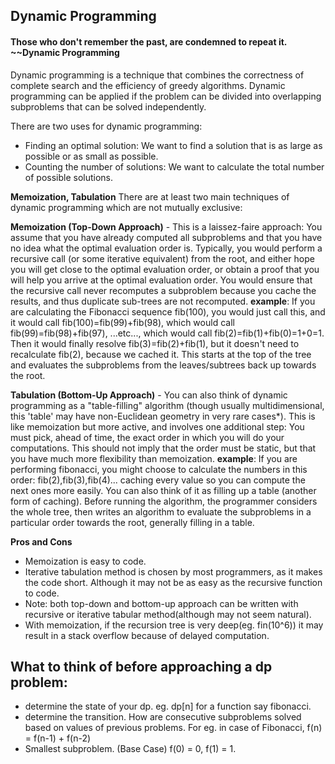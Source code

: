## Dynamic Programming

#### ​Those who don't remember the past, are condemned to repeat it. ~~Dynamic Programming

Dynamic programming is a technique that combines the correctness of complete search and the efficiency of greedy algorithms. Dynamic programming can be applied if the problem can be divided into overlapping subproblems that can be solved independently.

There are two uses for dynamic programming:
* Finding an optimal solution: We want to find a solution that is as large as possible or as small as possible.
* Counting the number of solutions: We want to calculate the total number of possible solutions.

**Memoization, Tabulation**
There are at least two main techniques of dynamic programming which are not mutually exclusive:

**Memoization (Top-Down Approach)** - This is a laissez-faire approach: You assume that you have already computed all subproblems and that you have no idea what the optimal evaluation order is. Typically, you would perform a recursive call (or some iterative equivalent) from the root, and either hope you will get close to the optimal evaluation order, or obtain a proof that you will help you arrive at the optimal evaluation order. You would ensure that the recursive call never recomputes a subproblem because you cache the results, and thus duplicate sub-trees are not recomputed.
**example**: If you are calculating the Fibonacci sequence fib(100), you would just call this, and it would call fib(100)=fib(99)+fib(98), which would call fib(99)=fib(98)+fib(97), ...etc..., which would call fib(2)=fib(1)+fib(0)=1+0=1. Then it would finally resolve fib(3)=fib(2)+fib(1), but it doesn't need to recalculate fib(2), because we cached it.
This starts at the top of the tree and evaluates the subproblems from the leaves/subtrees back up towards the root.


**Tabulation (Bottom-Up Approach)** - You can also think of dynamic programming as a "table-filling" algorithm (though usually multidimensional, this 'table' may have non-Euclidean geometry in very rare cases*). This is like memoization but more active, and involves one additional step: You must pick, ahead of time, the exact order in which you will do your computations. This should not imply that the order must be static, but that you have much more flexibility than memoization.
**example**: If you are performing fibonacci, you might choose to calculate the numbers in this order: fib(2),fib(3),fib(4)... caching every value so you can compute the next ones more easily. You can also think of it as filling up a table (another form of caching).
Before running the algorithm, the programmer considers the whole tree, then writes an algorithm to evaluate the subproblems in a particular order towards the root, generally filling in a table.

**Pros and Cons**
* Memoization is easy to code. 
* Iterative tabulation method is chosen by most programmers, as it makes the code short. Although it may not be as easy as the recursive function to code.
* Note: both top-down and bottom-up approach can be written with recursive or iterative tabular method(although may not seem natural).
* With memoization, if the recursion tree is very deep(eg. fin(10^6)) it may result in a stack overflow because of delayed computation.

## What to think of before approaching a dp problem:
* determine the state of your dp. eg. dp[n] for a function say fibonacci.
* determine the transition. How are consecutive subproblems solved based on values of previous problems.
For eg. in case of Fibonacci, f(n) = f(n-1) + f(n-2)
* Smallest subproblem. (Base Case) f(0) = 0, f(1) = 1.